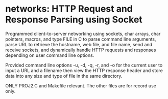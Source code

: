 # networks: HTTP Request and Response Parsing using Socket
Programmed client-to-server networking using sockets, char arrays, char pointers, macros,
and type FILE in C to parse command line arguments, parse URL to retrieve the hostname,
web file, and file name, send and receive sockets, and dynamically handle HTTP requests
and responses depending on user command line options.

Provided command line options -u, -d, -q, -r, and -o for the current user to input a URL and
a filename then view the HTTP response header and store data into any size and type of file
in the same directory.

ONLY PROJ2.C and Makefile relevant. The other files are for record use only.

